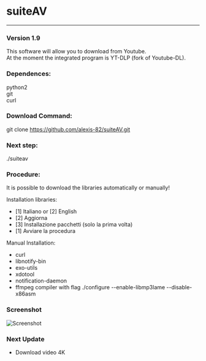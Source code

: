 # **suiteAV**
---
### Version 1.9
This software will allow you to download from Youtube.  
At the moment the integrated program is YT-DLP (fork of Youtube-DL).


### Dependences:
python2  
git  
curl

### Download Command:
git clone https://github.com/alexis-82/suiteAV.git

### Next step:
./suiteav

### Procedure:
It is possible to download the libraries automatically or manually!

Installation libraries:    
- [1] Italiano or [2] English   
- [2] Aggiorna  
- [3] Installazione pacchetti (solo la prima volta)  
- [1] Avviare la procedura

Manual Installation:

- curl  
- libnotify-bin
- exo-utils
- xdotool
- notification-daemon
- ffmpeg compiler with flag ./configure --enable-libmp3lame --disable-x86asm

### Screenshot
![Screenshot](https://i.postimg.cc/NGdbwrnL/suiteav.png)

> 
### Next Update

- Download video 4K


